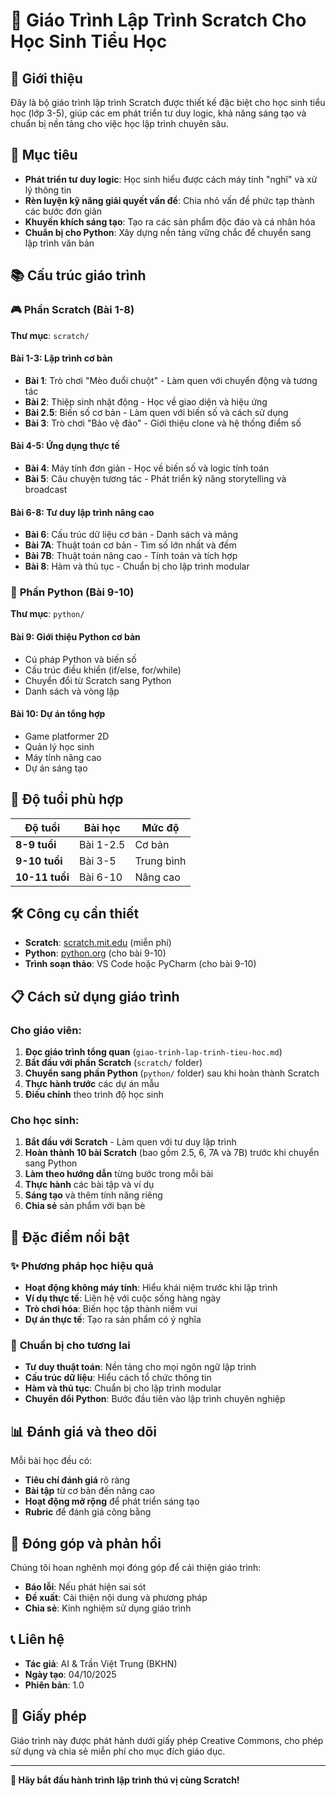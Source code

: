 # 🎯 Giáo Trình Lập Trình Scratch Cho Học Sinh Tiểu Học

## 📖 Giới thiệu

Đây là bộ giáo trình lập trình Scratch được thiết kế đặc biệt cho học sinh tiểu học (lớp 3-5), giúp các em phát triển tư duy logic, khả năng sáng tạo và chuẩn bị nền tảng cho việc học lập trình chuyên sâu.

## 🎯 Mục tiêu

- **Phát triển tư duy logic**: Học sinh hiểu được cách máy tính "nghĩ" và xử lý thông tin
- **Rèn luyện kỹ năng giải quyết vấn đề**: Chia nhỏ vấn đề phức tạp thành các bước đơn giản
- **Khuyến khích sáng tạo**: Tạo ra các sản phẩm độc đáo và cá nhân hóa
- **Chuẩn bị cho Python**: Xây dựng nền tảng vững chắc để chuyển sang lập trình văn bản

## 📚 Cấu trúc giáo trình

### 🎮 **Phần Scratch (Bài 1-8)**
**Thư mục**: `scratch/`

#### **Bài 1-3: Lập trình cơ bản**
- **Bài 1**: Trò chơi "Mèo đuổi chuột" - Làm quen với chuyển động và tương tác
- **Bài 2**: Thiệp sinh nhật động - Học về giao diện và hiệu ứng
- **Bài 2.5**: Biến số cơ bản - Làm quen với biến số và cách sử dụng
- **Bài 3**: Trò chơi "Bảo vệ đảo" - Giới thiệu clone và hệ thống điểm số

#### **Bài 4-5: Ứng dụng thực tế**
- **Bài 4**: Máy tính đơn giản - Học về biến số và logic tính toán
- **Bài 5**: Câu chuyện tương tác - Phát triển kỹ năng storytelling và broadcast

#### **Bài 6-8: Tư duy lập trình nâng cao**
- **Bài 6**: Cấu trúc dữ liệu cơ bản - Danh sách và mảng
- **Bài 7A**: Thuật toán cơ bản - Tìm số lớn nhất và đếm
- **Bài 7B**: Thuật toán nâng cao - Tính toán và tích hợp
- **Bài 8**: Hàm và thủ tục - Chuẩn bị cho lập trình modular

### 🐍 **Phần Python (Bài 9-10)**
**Thư mục**: `python/`

#### **Bài 9: Giới thiệu Python cơ bản**
- Cú pháp Python và biến số
- Cấu trúc điều khiển (if/else, for/while)
- Chuyển đổi từ Scratch sang Python
- Danh sách và vòng lặp

#### **Bài 10: Dự án tổng hợp**
- Game platformer 2D
- Quản lý học sinh
- Máy tính nâng cao
- Dự án sáng tạo

## 🎯 Độ tuổi phù hợp

| Độ tuổi | Bài học | Mức độ |
|---------|---------|--------|
| **8-9 tuổi** | Bài 1-2.5 | Cơ bản |
| **9-10 tuổi** | Bài 3-5 | Trung bình |
| **10-11 tuổi** | Bài 6-10 | Nâng cao |

## 🛠️ Công cụ cần thiết

- **Scratch**: [scratch.mit.edu](https://scratch.mit.edu) (miễn phí)
- **Python**: [python.org](https://python.org) (cho bài 9-10)
- **Trình soạn thảo**: VS Code hoặc PyCharm (cho bài 9-10)

## 📋 Cách sử dụng giáo trình

### Cho giáo viên:
1. **Đọc giáo trình tổng quan** (`giao-trinh-lap-trinh-tieu-hoc.md`)
2. **Bắt đầu với phần Scratch** (`scratch/` folder)
3. **Chuyển sang phần Python** (`python/` folder) sau khi hoàn thành Scratch
4. **Thực hành trước** các dự án mẫu
5. **Điều chỉnh** theo trình độ học sinh

### Cho học sinh:
1. **Bắt đầu với Scratch** - Làm quen với tư duy lập trình
2. **Hoàn thành 10 bài Scratch** (bao gồm 2.5, 6, 7A và 7B) trước khi chuyển sang Python
3. **Làm theo hướng dẫn** từng bước trong mỗi bài
4. **Thực hành** các bài tập và ví dụ
5. **Sáng tạo** và thêm tính năng riêng
6. **Chia sẻ** sản phẩm với bạn bè

## 🎨 Đặc điểm nổi bật

### ✨ **Phương pháp học hiệu quả**
- **Hoạt động không máy tính**: Hiểu khái niệm trước khi lập trình
- **Ví dụ thực tế**: Liên hệ với cuộc sống hàng ngày
- **Trò chơi hóa**: Biến học tập thành niềm vui
- **Dự án thực tế**: Tạo ra sản phẩm có ý nghĩa

### 🎯 **Chuẩn bị cho tương lai**
- **Tư duy thuật toán**: Nền tảng cho mọi ngôn ngữ lập trình
- **Cấu trúc dữ liệu**: Hiểu cách tổ chức thông tin
- **Hàm và thủ tục**: Chuẩn bị cho lập trình modular
- **Chuyển đổi Python**: Bước đầu tiên vào lập trình chuyên nghiệp

## 📊 Đánh giá và theo dõi

Mỗi bài học đều có:
- **Tiêu chí đánh giá** rõ ràng
- **Bài tập** từ cơ bản đến nâng cao
- **Hoạt động mở rộng** để phát triển sáng tạo
- **Rubric** để đánh giá công bằng

## 🤝 Đóng góp và phản hồi

Chúng tôi hoan nghênh mọi đóng góp để cải thiện giáo trình:
- **Báo lỗi**: Nếu phát hiện sai sót
- **Đề xuất**: Cải thiện nội dung và phương pháp
- **Chia sẻ**: Kinh nghiệm sử dụng giáo trình

## 📞 Liên hệ

- **Tác giả**: AI & Trần Việt Trung (BKHN)
- **Ngày tạo**: 04/10/2025
- **Phiên bản**: 1.0

## 📄 Giấy phép

Giáo trình này được phát hành dưới giấy phép Creative Commons, cho phép sử dụng và chia sẻ miễn phí cho mục đích giáo dục.

---

**🌟 Hãy bắt đầu hành trình lập trình thú vị cùng Scratch!**
